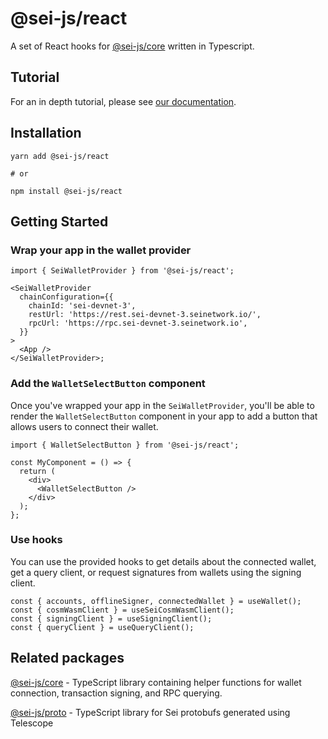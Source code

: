# @sei-js/react

A set of React hooks for [@sei-js/core](https://www.npmjs.com/package/@sei-js/core) written in Typescript.

## Tutorial

For an in depth tutorial, please see [our documentation](https://docs.seinetwork.io/front-end-development/getting-started).

## Installation

```shell
yarn add @sei-js/react

# or

npm install @sei-js/react
```

## Getting Started

### Wrap your app in the wallet provider

```tsx
import { SeiWalletProvider } from '@sei-js/react';

<SeiWalletProvider
  chainConfiguration={{
    chainId: 'sei-devnet-3',
    restUrl: 'https://rest.sei-devnet-3.seinetwork.io/',
    rpcUrl: 'https://rpc.sei-devnet-3.seinetwork.io',
  }}
>
  <App />
</SeiWalletProvider>;
```

### Add the `WalletSelectButton` component

Once you've wrapped your app in the `SeiWalletProvider`, you'll be able to render the `WalletSelectButton` component in your app to add a button that allows users to connect their wallet.

```tsx
import { WalletSelectButton } from '@sei-js/react';

const MyComponent = () => {
  return (
    <div>
      <WalletSelectButton />
    </div>
  );
};
```

### Use hooks

You can use the provided hooks to get details about the connected wallet, get a query client, or request signatures from wallets using the signing client.

```tsx
const { accounts, offlineSigner, connectedWallet } = useWallet();
const { cosmWasmClient } = useSeiCosmWasmClient();
const { signingClient } = useSigningClient();
const { queryClient } = useQueryClient();
```

## Related packages

[@sei-js/core](https://www.npmjs.com/package/@sei-js/core) - TypeScript library containing helper functions for wallet connection, transaction signing, and RPC querying.

[@sei-js/proto](https://www.npmjs.com/package/@sei-js/proto) - TypeScript library for Sei protobufs generated using Telescope
